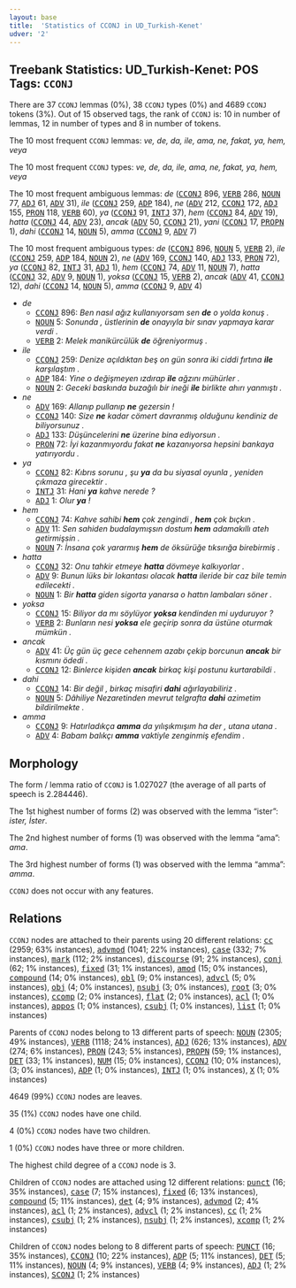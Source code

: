 ```yaml
---
layout: base
title:  'Statistics of CCONJ in UD_Turkish-Kenet'
udver: '2'
---
```


## Treebank Statistics: UD_Turkish-Kenet: POS Tags: `CCONJ`

There are 37 `CCONJ` lemmas (0%), 38 `CCONJ` types (0%) and 4689 `CCONJ` tokens (3%).
Out of 15 observed tags, the rank of `CCONJ` is: 10 in number of lemmas, 12 in number of types and 8 in number of tokens.

The 10 most frequent `CCONJ` lemmas: <em>ve, de, da, ile, ama, ne, fakat, ya, hem, veya</em>

The 10 most frequent `CCONJ` types:  <em>ve, de, da, ile, ama, ne, fakat, ya, hem, veya</em>

The 10 most frequent ambiguous lemmas: <em>de</em> (<tt><a href="tr_kenet-pos-CCONJ.html">CCONJ</a></tt> 896, <tt><a href="tr_kenet-pos-VERB.html">VERB</a></tt> 286, <tt><a href="tr_kenet-pos-NOUN.html">NOUN</a></tt> 77, <tt><a href="tr_kenet-pos-ADJ.html">ADJ</a></tt> 61, <tt><a href="tr_kenet-pos-ADV.html">ADV</a></tt> 31), <em>ile</em> (<tt><a href="tr_kenet-pos-CCONJ.html">CCONJ</a></tt> 259, <tt><a href="tr_kenet-pos-ADP.html">ADP</a></tt> 184), <em>ne</em> (<tt><a href="tr_kenet-pos-ADV.html">ADV</a></tt> 212, <tt><a href="tr_kenet-pos-CCONJ.html">CCONJ</a></tt> 172, <tt><a href="tr_kenet-pos-ADJ.html">ADJ</a></tt> 155, <tt><a href="tr_kenet-pos-PRON.html">PRON</a></tt> 118, <tt><a href="tr_kenet-pos-VERB.html">VERB</a></tt> 60), <em>ya</em> (<tt><a href="tr_kenet-pos-CCONJ.html">CCONJ</a></tt> 91, <tt><a href="tr_kenet-pos-INTJ.html">INTJ</a></tt> 37), <em>hem</em> (<tt><a href="tr_kenet-pos-CCONJ.html">CCONJ</a></tt> 84, <tt><a href="tr_kenet-pos-ADV.html">ADV</a></tt> 19), <em>hatta</em> (<tt><a href="tr_kenet-pos-CCONJ.html">CCONJ</a></tt> 44, <tt><a href="tr_kenet-pos-ADV.html">ADV</a></tt> 23), <em>ancak</em> (<tt><a href="tr_kenet-pos-ADV.html">ADV</a></tt> 50, <tt><a href="tr_kenet-pos-CCONJ.html">CCONJ</a></tt> 21), <em>yani</em> (<tt><a href="tr_kenet-pos-CCONJ.html">CCONJ</a></tt> 17, <tt><a href="tr_kenet-pos-PROPN.html">PROPN</a></tt> 1), <em>dahi</em> (<tt><a href="tr_kenet-pos-CCONJ.html">CCONJ</a></tt> 14, <tt><a href="tr_kenet-pos-NOUN.html">NOUN</a></tt> 5), <em>amma</em> (<tt><a href="tr_kenet-pos-CCONJ.html">CCONJ</a></tt> 9, <tt><a href="tr_kenet-pos-ADV.html">ADV</a></tt> 7)

The 10 most frequent ambiguous types:  <em>de</em> (<tt><a href="tr_kenet-pos-CCONJ.html">CCONJ</a></tt> 896, <tt><a href="tr_kenet-pos-NOUN.html">NOUN</a></tt> 5, <tt><a href="tr_kenet-pos-VERB.html">VERB</a></tt> 2), <em>ile</em> (<tt><a href="tr_kenet-pos-CCONJ.html">CCONJ</a></tt> 259, <tt><a href="tr_kenet-pos-ADP.html">ADP</a></tt> 184, <tt><a href="tr_kenet-pos-NOUN.html">NOUN</a></tt> 2), <em>ne</em> (<tt><a href="tr_kenet-pos-ADV.html">ADV</a></tt> 169, <tt><a href="tr_kenet-pos-CCONJ.html">CCONJ</a></tt> 140, <tt><a href="tr_kenet-pos-ADJ.html">ADJ</a></tt> 133, <tt><a href="tr_kenet-pos-PRON.html">PRON</a></tt> 72), <em>ya</em> (<tt><a href="tr_kenet-pos-CCONJ.html">CCONJ</a></tt> 82, <tt><a href="tr_kenet-pos-INTJ.html">INTJ</a></tt> 31, <tt><a href="tr_kenet-pos-ADJ.html">ADJ</a></tt> 1), <em>hem</em> (<tt><a href="tr_kenet-pos-CCONJ.html">CCONJ</a></tt> 74, <tt><a href="tr_kenet-pos-ADV.html">ADV</a></tt> 11, <tt><a href="tr_kenet-pos-NOUN.html">NOUN</a></tt> 7), <em>hatta</em> (<tt><a href="tr_kenet-pos-CCONJ.html">CCONJ</a></tt> 32, <tt><a href="tr_kenet-pos-ADV.html">ADV</a></tt> 9, <tt><a href="tr_kenet-pos-NOUN.html">NOUN</a></tt> 1), <em>yoksa</em> (<tt><a href="tr_kenet-pos-CCONJ.html">CCONJ</a></tt> 15, <tt><a href="tr_kenet-pos-VERB.html">VERB</a></tt> 2), <em>ancak</em> (<tt><a href="tr_kenet-pos-ADV.html">ADV</a></tt> 41, <tt><a href="tr_kenet-pos-CCONJ.html">CCONJ</a></tt> 12), <em>dahi</em> (<tt><a href="tr_kenet-pos-CCONJ.html">CCONJ</a></tt> 14, <tt><a href="tr_kenet-pos-NOUN.html">NOUN</a></tt> 5), <em>amma</em> (<tt><a href="tr_kenet-pos-CCONJ.html">CCONJ</a></tt> 9, <tt><a href="tr_kenet-pos-ADV.html">ADV</a></tt> 4)


* <em>de</em>
  * <tt><a href="tr_kenet-pos-CCONJ.html">CCONJ</a></tt> 896: <em>Ben nasıl ağız kullanıyorsam sen <b>de</b> o yolda konuş .</em>
  * <tt><a href="tr_kenet-pos-NOUN.html">NOUN</a></tt> 5: <em>Sonunda , üstlerinin <b>de</b> onayıyla bir sınav yapmaya karar verdi .</em>
  * <tt><a href="tr_kenet-pos-VERB.html">VERB</a></tt> 2: <em>Melek manikürcülük <b>de</b> öğreniyormuş .</em>
* <em>ile</em>
  * <tt><a href="tr_kenet-pos-CCONJ.html">CCONJ</a></tt> 259: <em>Denize açıldıktan beş on gün sonra iki ciddi fırtına <b>ile</b> karşılaştım .</em>
  * <tt><a href="tr_kenet-pos-ADP.html">ADP</a></tt> 184: <em>Yine o değişmeyen ızdırap <b>ile</b> ağzını mühürler .</em>
  * <tt><a href="tr_kenet-pos-NOUN.html">NOUN</a></tt> 2: <em>Geceki baskında buzağılı bir ineği <b>ile</b> birlikte ahırı yanmıştı .</em>
* <em>ne</em>
  * <tt><a href="tr_kenet-pos-ADV.html">ADV</a></tt> 169: <em>Allanıp pullanıp <b>ne</b> gezersin !</em>
  * <tt><a href="tr_kenet-pos-CCONJ.html">CCONJ</a></tt> 140: <em>Size <b>ne</b> kadar cömert davranmış olduğunu kendiniz de biliyorsunuz .</em>
  * <tt><a href="tr_kenet-pos-ADJ.html">ADJ</a></tt> 133: <em>Düşüncelerini <b>ne</b> üzerine bina ediyorsun .</em>
  * <tt><a href="tr_kenet-pos-PRON.html">PRON</a></tt> 72: <em>İyi kazanmıyordu fakat <b>ne</b> kazanıyorsa hepsini bankaya yatırıyordu .</em>
* <em>ya</em>
  * <tt><a href="tr_kenet-pos-CCONJ.html">CCONJ</a></tt> 82: <em>Kıbrıs sorunu , şu <b>ya</b> da bu siyasal oyunla , yeniden çıkmaza girecektir .</em>
  * <tt><a href="tr_kenet-pos-INTJ.html">INTJ</a></tt> 31: <em>Hani <b>ya</b> kahve nerede ?</em>
  * <tt><a href="tr_kenet-pos-ADJ.html">ADJ</a></tt> 1: <em>Olur <b>ya</b> !</em>
* <em>hem</em>
  * <tt><a href="tr_kenet-pos-CCONJ.html">CCONJ</a></tt> 74: <em>Kahve sahibi <b>hem</b> çok zengindi , <b>hem</b> çok bıçkın .</em>
  * <tt><a href="tr_kenet-pos-ADV.html">ADV</a></tt> 11: <em>Sen sahiden budalaymışsın dostum <b>hem</b> adamakıllı ateh getirmişsin .</em>
  * <tt><a href="tr_kenet-pos-NOUN.html">NOUN</a></tt> 7: <em>İnsana çok yararmış <b>hem</b> de öksürüğe tıksırığa birebirmiş .</em>
* <em>hatta</em>
  * <tt><a href="tr_kenet-pos-CCONJ.html">CCONJ</a></tt> 32: <em>Onu tahkir etmeye <b>hatta</b> dövmeye kalkıyorlar .</em>
  * <tt><a href="tr_kenet-pos-ADV.html">ADV</a></tt> 9: <em>Bunun lüks bir lokantası olacak <b>hatta</b> ileride bir caz bile temin edilecekti .</em>
  * <tt><a href="tr_kenet-pos-NOUN.html">NOUN</a></tt> 1: <em>Bir <b>hatta</b> giden sigorta yanarsa o hattın lambaları söner .</em>
* <em>yoksa</em>
  * <tt><a href="tr_kenet-pos-CCONJ.html">CCONJ</a></tt> 15: <em>Biliyor da mı söylüyor <b>yoksa</b> kendinden mi uyduruyor ?</em>
  * <tt><a href="tr_kenet-pos-VERB.html">VERB</a></tt> 2: <em>Bunların nesi <b>yoksa</b> ele geçirip sonra da üstüne oturmak mümkün .</em>
* <em>ancak</em>
  * <tt><a href="tr_kenet-pos-ADV.html">ADV</a></tt> 41: <em>Üç gün üç gece cehennem azabı çekip borcunun <b>ancak</b> bir kısmını ödedi .</em>
  * <tt><a href="tr_kenet-pos-CCONJ.html">CCONJ</a></tt> 12: <em>Binlerce kişiden <b>ancak</b> birkaç kişi postunu kurtarabildi .</em>
* <em>dahi</em>
  * <tt><a href="tr_kenet-pos-CCONJ.html">CCONJ</a></tt> 14: <em>Bir değil , birkaç misafiri <b>dahi</b> ağırlayabiliriz .</em>
  * <tt><a href="tr_kenet-pos-NOUN.html">NOUN</a></tt> 5: <em>Dâhiliye Nezaretinden mevrut telgrafta <b>dahi</b> azimetim bildirilmekte .</em>
* <em>amma</em>
  * <tt><a href="tr_kenet-pos-CCONJ.html">CCONJ</a></tt> 9: <em>Hatırladıkça <b>amma</b> da yılışıkmışım ha der , utana utana .</em>
  * <tt><a href="tr_kenet-pos-ADV.html">ADV</a></tt> 4: <em>Babam balıkçı <b>amma</b> vaktiyle zenginmiş efendim .</em>

## Morphology

The form / lemma ratio of `CCONJ` is 1.027027 (the average of all parts of speech is 2.284446).

The 1st highest number of forms (2) was observed with the lemma “ister”: <em>ister, İster</em>.

The 2nd highest number of forms (1) was observed with the lemma “ama”: <em>ama</em>.

The 3rd highest number of forms (1) was observed with the lemma “amma”: <em>amma</em>.

`CCONJ` does not occur with any features.


## Relations

`CCONJ` nodes are attached to their parents using 20 different relations: <tt><a href="tr_kenet-dep-cc.html">cc</a></tt> (2959; 63% instances), <tt><a href="tr_kenet-dep-advmod.html">advmod</a></tt> (1041; 22% instances), <tt><a href="tr_kenet-dep-case.html">case</a></tt> (332; 7% instances), <tt><a href="tr_kenet-dep-mark.html">mark</a></tt> (112; 2% instances), <tt><a href="tr_kenet-dep-discourse.html">discourse</a></tt> (91; 2% instances), <tt><a href="tr_kenet-dep-conj.html">conj</a></tt> (62; 1% instances), <tt><a href="tr_kenet-dep-fixed.html">fixed</a></tt> (31; 1% instances), <tt><a href="tr_kenet-dep-amod.html">amod</a></tt> (15; 0% instances), <tt><a href="tr_kenet-dep-compound.html">compound</a></tt> (14; 0% instances), <tt><a href="tr_kenet-dep-obl.html">obl</a></tt> (9; 0% instances), <tt><a href="tr_kenet-dep-advcl.html">advcl</a></tt> (5; 0% instances), <tt><a href="tr_kenet-dep-obj.html">obj</a></tt> (4; 0% instances), <tt><a href="tr_kenet-dep-nsubj.html">nsubj</a></tt> (3; 0% instances), <tt><a href="tr_kenet-dep-root.html">root</a></tt> (3; 0% instances), <tt><a href="tr_kenet-dep-ccomp.html">ccomp</a></tt> (2; 0% instances), <tt><a href="tr_kenet-dep-flat.html">flat</a></tt> (2; 0% instances), <tt><a href="tr_kenet-dep-acl.html">acl</a></tt> (1; 0% instances), <tt><a href="tr_kenet-dep-appos.html">appos</a></tt> (1; 0% instances), <tt><a href="tr_kenet-dep-csubj.html">csubj</a></tt> (1; 0% instances), <tt><a href="tr_kenet-dep-list.html">list</a></tt> (1; 0% instances)

Parents of `CCONJ` nodes belong to 13 different parts of speech: <tt><a href="tr_kenet-pos-NOUN.html">NOUN</a></tt> (2305; 49% instances), <tt><a href="tr_kenet-pos-VERB.html">VERB</a></tt> (1118; 24% instances), <tt><a href="tr_kenet-pos-ADJ.html">ADJ</a></tt> (626; 13% instances), <tt><a href="tr_kenet-pos-ADV.html">ADV</a></tt> (274; 6% instances), <tt><a href="tr_kenet-pos-PRON.html">PRON</a></tt> (243; 5% instances), <tt><a href="tr_kenet-pos-PROPN.html">PROPN</a></tt> (59; 1% instances), <tt><a href="tr_kenet-pos-DET.html">DET</a></tt> (33; 1% instances), <tt><a href="tr_kenet-pos-NUM.html">NUM</a></tt> (15; 0% instances), <tt><a href="tr_kenet-pos-CCONJ.html">CCONJ</a></tt> (10; 0% instances),  (3; 0% instances), <tt><a href="tr_kenet-pos-ADP.html">ADP</a></tt> (1; 0% instances), <tt><a href="tr_kenet-pos-INTJ.html">INTJ</a></tt> (1; 0% instances), <tt><a href="tr_kenet-pos-X.html">X</a></tt> (1; 0% instances)

4649 (99%) `CCONJ` nodes are leaves.

35 (1%) `CCONJ` nodes have one child.

4 (0%) `CCONJ` nodes have two children.

1 (0%) `CCONJ` nodes have three or more children.

The highest child degree of a `CCONJ` node is 3.

Children of `CCONJ` nodes are attached using 12 different relations: <tt><a href="tr_kenet-dep-punct.html">punct</a></tt> (16; 35% instances), <tt><a href="tr_kenet-dep-case.html">case</a></tt> (7; 15% instances), <tt><a href="tr_kenet-dep-fixed.html">fixed</a></tt> (6; 13% instances), <tt><a href="tr_kenet-dep-compound.html">compound</a></tt> (5; 11% instances), <tt><a href="tr_kenet-dep-det.html">det</a></tt> (4; 9% instances), <tt><a href="tr_kenet-dep-advmod.html">advmod</a></tt> (2; 4% instances), <tt><a href="tr_kenet-dep-acl.html">acl</a></tt> (1; 2% instances), <tt><a href="tr_kenet-dep-advcl.html">advcl</a></tt> (1; 2% instances), <tt><a href="tr_kenet-dep-cc.html">cc</a></tt> (1; 2% instances), <tt><a href="tr_kenet-dep-csubj.html">csubj</a></tt> (1; 2% instances), <tt><a href="tr_kenet-dep-nsubj.html">nsubj</a></tt> (1; 2% instances), <tt><a href="tr_kenet-dep-xcomp.html">xcomp</a></tt> (1; 2% instances)

Children of `CCONJ` nodes belong to 8 different parts of speech: <tt><a href="tr_kenet-pos-PUNCT.html">PUNCT</a></tt> (16; 35% instances), <tt><a href="tr_kenet-pos-CCONJ.html">CCONJ</a></tt> (10; 22% instances), <tt><a href="tr_kenet-pos-ADP.html">ADP</a></tt> (5; 11% instances), <tt><a href="tr_kenet-pos-DET.html">DET</a></tt> (5; 11% instances), <tt><a href="tr_kenet-pos-NOUN.html">NOUN</a></tt> (4; 9% instances), <tt><a href="tr_kenet-pos-VERB.html">VERB</a></tt> (4; 9% instances), <tt><a href="tr_kenet-pos-ADJ.html">ADJ</a></tt> (1; 2% instances), <tt><a href="tr_kenet-pos-SCONJ.html">SCONJ</a></tt> (1; 2% instances)

